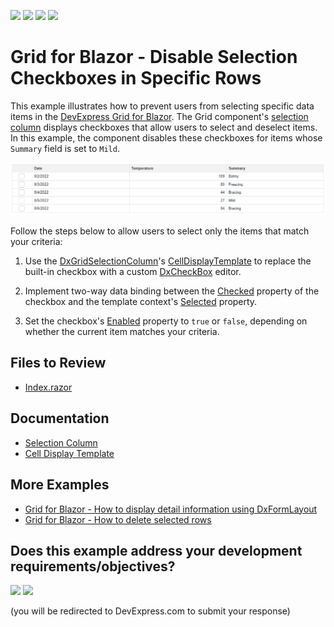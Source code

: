 <!-- default badges list -->
![](https://img.shields.io/endpoint?url=https://codecentral.devexpress.com/api/v1/VersionRange/520094985/23.1.3%2B)
[![](https://img.shields.io/badge/Open_in_DevExpress_Support_Center-FF7200?style=flat-square&logo=DevExpress&logoColor=white)](https://supportcenter.devexpress.com/ticket/details/T1106334)
[![](https://img.shields.io/badge/📖_How_to_use_DevExpress_Examples-e9f6fc?style=flat-square)](https://docs.devexpress.com/GeneralInformation/403183)
[![](https://img.shields.io/badge/💬_Leave_Feedback-feecdd?style=flat-square)](#does-this-example-address-your-development-requirementsobjectives)
<!-- default badges end -->

# Grid for Blazor - Disable Selection Checkboxes in Specific Rows

This example illustrates how to prevent users from selecting specific data items in the [DevExpress Grid for Blazor](https://docs.devexpress.com/Blazor/403143/grid). The Grid component's [selection column](https://docs.devexpress.com/Blazor/DevExpress.Blazor.DxGridSelectionColumn) displays checkboxes that allow users to select and deselect items. In this example, the component disables these checkboxes for items whose `Summary` field is set to `Mild`.

![Grid with Disabled Selection Checkbox](result.png)

Follow the steps below to allow users to select only the items that match your criteria:

1. Use the [DxGridSelectionColumn](https://docs.devexpress.com/Blazor/DevExpress.Blazor.DxGridSelectionColumn)'s [CellDisplayTemplate](https://docs.devexpress.com/Blazor/DevExpress.Blazor.DxGridSelectionColumn.CellDisplayTemplate) to replace the built-in checkbox with a custom [DxCheckBox](https://docs.devexpress.com/Blazor/DevExpress.Blazor.DxCheckBox-1) editor.

2. Implement two-way data binding between the [Checked](https://docs.devexpress.com/Blazor/DevExpress.Blazor.DxCheckBox-1.Checked) property of the checkbox and the template context's [Selected](https://docs.devexpress.com/Blazor/DevExpress.Blazor.GridSelectionColumnCellDisplayTemplateContext.Selected) property.

3. Set the checkbox's [Enabled](https://docs.devexpress.com/Blazor/DevExpress.Blazor.Base.DxDataEditorBase-2.Enabled) property to `true` or `false`, depending on whether the current item matches your criteria.

## Files to Review

- [Index.razor](./CS/GridDisabledCheckboxes/Pages/Index.razor)

## Documentation

- [Selection Column](https://docs.devexpress.com/Blazor/DevExpress.Blazor.DxGridSelectionColumn)
- [Cell Display Template](https://docs.devexpress.com/Blazor/DevExpress.Blazor.DxGridSelectionColumn.CellDisplayTemplate)

## More Examples

- [Grid for Blazor - How to display detail information using DxFormLayout](https://github.com/DevExpress-Examples/blazor-DxGrid-Detail-Information-DxFormLayout)
- [Grid for Blazor - How to delete selected rows](https://github.com/DevExpress-Examples/blazor-dxgrid-delete-selected-rows)
<!-- feedback -->
## Does this example address your development requirements/objectives?

[<img src="https://www.devexpress.com/support/examples/i/yes-button.svg"/>](https://www.devexpress.com/support/examples/survey.xml?utm_source=github&utm_campaign=blazor-dxgrid-disable-selection-checkboxes-by-condition&~~~was_helpful=yes) [<img src="https://www.devexpress.com/support/examples/i/no-button.svg"/>](https://www.devexpress.com/support/examples/survey.xml?utm_source=github&utm_campaign=blazor-dxgrid-disable-selection-checkboxes-by-condition&~~~was_helpful=no)

(you will be redirected to DevExpress.com to submit your response)
<!-- feedback end -->
